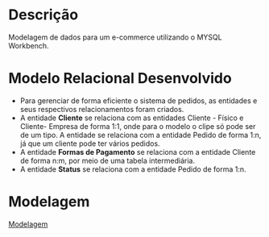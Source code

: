 # Descrição

Modelagem de dados para um e-commerce utilizando o MYSQL Workbench.

# Modelo Relacional Desenvolvido
- Para gerenciar de forma eficiente o sistema de pedidos, as entidades e seus respectivos relacionamentos foram criados. 
- A entidade **Cliente** se relaciona com as entidades Cliente - Físico e Cliente- Empresa de forma 1:1, onde para o modelo o clipe só pode ser de um tipo. A entidade se relaciona com a entidade Pedido de forma 1:n, já que um cliente pode ter vários pedidos.<br> 
- A entidade **Formas de Pagamento** se relaciona com a entidade Cliente de forma n:m, por meio de uma tabela intermediária. <br>
- A entidade **Status** se relaciona com a entidade Pedido de forma 1:n.

# Modelagem

[Modelagem](https://github.com/Raianne-Martins/Modelando-dados/blob/main/modelo_ecommerce1.png)
